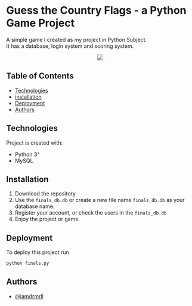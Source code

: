 
# Guess the Country Flags - a Python Game Project

A simple game I created as my project in Python Subject.\
It has a database, login system and scoring system.

<p align=center>
  <img src=https://dev-to-uploads.s3.amazonaws.com/uploads/articles/hfp940sqrvav5ss4fbjx.png>
</p>


## Table of Contents

- [Technologies](#technologies)
- [installation](#installation)
- [Deployment](#deployment)
- [Authors](#authors)


## Technologies

Project is created with:

- Python 3^
- MySQL


## Installation

1. Download the repository
2. Use the `finals_db.db` or create a new file name `finals_db.db` as your database name.
3. Register your account, or check the users in the `finals_db.db`
4. Enjoy the project or game.


## Deployment

To deploy this project run

```bash
python finals.py
```


## Authors

- [@iamdrmrll](https://www.github.com/iamdrmrll)

